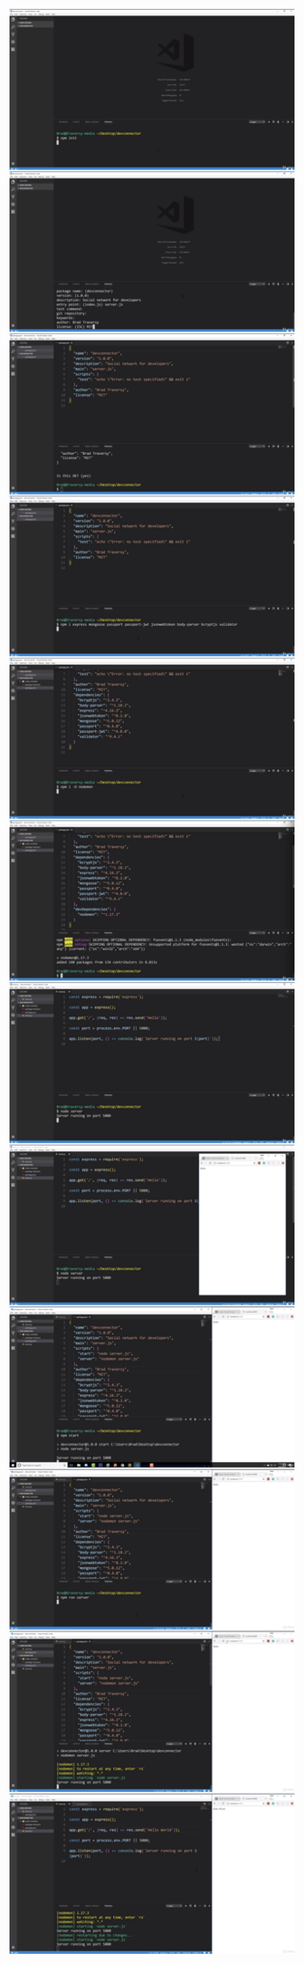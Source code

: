 ![](images/install-dependencies-and-basic-server-setup-1.png)
![](images/install-dependencies-and-basic-server-setup-2.png)
![](images/install-dependencies-and-basic-server-setup-3.png)
![](images/install-dependencies-and-basic-server-setup-4.png)
![](images/install-dependencies-and-basic-server-setup-5.png)
![](images/install-dependencies-and-basic-server-setup-6.png)
![](images/install-dependencies-and-basic-server-setup-7.png)
![](images/install-dependencies-and-basic-server-setup-8.png)
![](images/install-dependencies-and-basic-server-setup-9.png)
![](images/install-dependencies-and-basic-server-setup-10.png)
![](images/install-dependencies-and-basic-server-setup-11.png)
![](images/install-dependencies-and-basic-server-setup-12.png)
